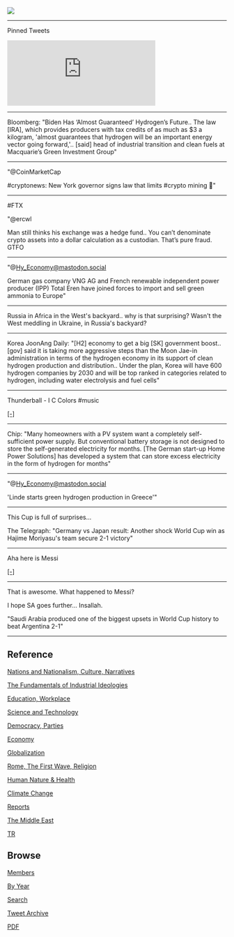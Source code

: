 <img src="https://drive.google.com/uc?export=view&id=1B2wf9R7AMH1d7Vw6e2mucLbIQ5NSjir7"/>

---

Pinned Tweets

<iframe width="340" src="https://www.youtube.com/embed/46y3FN4fKlE" title="E-Bikes, E-Scooters Injuries Multiplying" frameborder="0" allow="accelerometer; autoplay; clipboard-write; encrypted-media; gyroscope; picture-in-picture" allowfullscreen></iframe>

---

Bloomberg: "Biden Has ‘Almost Guaranteed’ Hydrogen’s Future..  The law
[IRA], which provides producers with tax credits of as much as $3 a
kilogram, 'almost guarantees that hydrogen will be an important energy
vector going forward,'.. [said] head of industrial transition and
clean fuels at Macquarie’s Green Investment Group"

---

"@CoinMarketCap

\#cryptonews: New York governor signs law that limits #crypto mining 👀"

---

\#FTX

"@ercwl

Man still thinks his exchange was a hedge fund.. You can’t denominate
crypto assets into a dollar calculation as a custodian. That’s pure
fraud. GTFO

---

"@Hy_Economy@mastodon.social

German gas company VNG AG and French renewable independent power
producer (IPP) Total Eren have joined forces to import and sell green
ammonia to Europe"

---

Russia in Africa in the West's backyard.. why is that surprising?
Wasn't the West meddling in Ukraine, in Russia's backyard?

---

Korea JoonAng Daily: "[H2] economy to get a big [SK] government
boost.. [gov] said it is taking more aggressive steps than the Moon
Jae-in administration in terms of the hydrogen economy in its support
of clean hydrogen production and distribution.. Under the plan, Korea
will have 600 hydrogen companies by 2030 and will be top ranked in
categories related to hydrogen, including water electrolysis and fuel
cells"

---

Thunderball - I C Colors \#music

[[-]](https://youtu.be/s7tklHTrl9s)

---

Chip: "Many homeowners with a PV system want a completely
self-sufficient power supply. But conventional battery storage is not
designed to store the self-generated electricity for months. [The
German start-up Home Power Solutions] has developed a system that can
store excess electricity in the form of hydrogen for months"

---

"@Hy_Economy@mastodon.social

'Linde starts green hydrogen production in Greece'"

---

This Cup is full of surprises...

The Telegraph: "Germany vs Japan result: Another shock World Cup win
as Hajime Moriyasu's team secure 2-1 victory"

---

Aha here is Messi

[[-]](https://pbs.twimg.com/media/FiO6zAYX0AAVYfv?format=jpg&name=small)

---

That is awesome. What happened to Messi?

I hope SA goes further... Insallah.

"Saudi Arabia produced one of the biggest upsets in World Cup history
to beat Argentina 2-1"

---

## Reference

[Nations and Nationalism, Culture, Narratives](2013/02/nations-and-nationalism.html)

[The Fundamentals of Industrial Ideologies](2011/04/fundamentals-of-industrial-ideologies.html)

[Education, Workplace](2017/09/education-workplace.html)

[Science and Technology](2018/09/science-technology.html)

[Democracy, Parties](2016/11/democracy.html)

[Economy](2018/05/economy.html)

[Globalization](2018/09/globalization.html)

[Rome, The First Wave, Religion](2017/12/rome.html)

[Human Nature & Health](2020/07/human-nature.html)

[Climate Change](2018/12/climate.html)

[Reports](2019/05/reports.html)

[The Middle East](2019/07/middleeast.html)

[TR](../tr)

## Browse

[Members](2022/08/members.html)

[By Year](years.html)

[Search](search.html)

[Tweet Archive](tweets/index.html)

[PDF](https://drive.google.com/uc?export=view&id=1FSi-1MnqXVq_PVTEXzzflwN8-7h92N_R)

